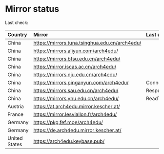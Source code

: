 <script src="./time.js"></script>
# Mirror status
Last check: <script type="text/javascript">localize(1670031363.322735);</script>

|Country|Mirror|Last update|
|:------|:-----|:----------|
|China|https://mirrors.tuna.tsinghua.edu.cn/arch4edu/|<script type="text/javascript">localize(1670006168);</script>|
|China|https://mirrors.aliyun.com/arch4edu/|<script type="text/javascript">localize(1669962901);</script>|
|China|https://mirrors.bfsu.edu.cn/arch4edu/|<script type="text/javascript">localize(1670006168);</script>|
|China|https://mirror.iscas.ac.cn/arch4edu/|<script type="text/javascript">localize(1670006168);</script>|
|China|https://mirrors.nju.edu.cn/arch4edu/|<script type="text/javascript">localize(1669962901);</script>|
|China|https://mirrors.pinganyun.com/arch4edu/|ConnectTimeout|
|China|https://mirrors.sau.edu.cn/arch4edu/|Response 500|
|China|https://mirrors.ynu.edu.cn/arch4edu/|ReadTimeout|
|Austria|https://at.arch4edu.mirror.kescher.at/|<script type="text/javascript">localize(1670006168);</script>|
|France|https://mirror.lesviallon.fr/arch4edu/|<script type="text/javascript">localize(1670006168);</script>|
|Germany|https://pkg.fef.moe/arch4edu/|<script type="text/javascript">localize(1670006168);</script>|
|Germany|https://de.arch4edu.mirror.kescher.at/|<script type="text/javascript">localize(1670006168);</script>|
|United States|https://arch4edu.keybase.pub/|<script type="text/javascript">localize(1669962901);</script>|

<script src="./tablefilter/tablefilter.js"></script>
<script src="./table.js"></script>